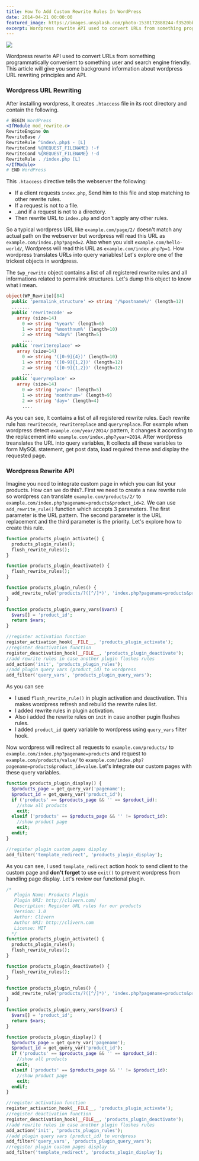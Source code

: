 ```yaml
---
title: How To Add Custom Rewrite Rules In WordPress
date: 2014-04-21 00:00:00
featured_image: https://images.unsplash.com/photo-1530172888244-f3520bbeaa55
excerpt: Wordpress rewrite API used to convert URLs from something programmatically convenient to something user and search engine friendly. This article will give you some background information about wordpress URL rewriting principles and API.
---
```


![](https://images.unsplash.com/photo-1530172888244-f3520bbeaa55)

Wordpress rewrite API used to convert URLs from something programmatically convenient to something user and search engine friendly. This article will give you some background information about wordpress URL rewriting principles and API.

### Wordpress URL Rewriting

After installing wordpress, It creates `.htaccess` file in its root directory and contain the following.

```apache
# BEGIN WordPress
<IfModule mod_rewrite.c>
RewriteEngine On
RewriteBase /
RewriteRule ^index\.php$ - [L]
RewriteCond %{REQUEST_FILENAME} !-f
RewriteCond %{REQUEST_FILENAME} !-d
RewriteRule . /index.php [L]
</IfModule>
# END WordPress
```

This `.htaccess` directive tells the webserver the following:

- If a client requests `index.php`, Send him to this file and stop matching to other rewrite rules.
- If a request is not to a file.
- ..and if a request is not to a directory.
- Then rewrite URL to `index.php` and don't apply any other rules.

So a typical wordpress URL like `example.com/page/2/` doesn't match any actual path on the webserver but wordpress will read this URL as `example.com/index.php?paged=2`. Also when you visit `example.com/hello-world/`, Wordpress will read this URL as `example.com/index.php?p=1`. How wordpress translates URLs into query variables! Let's explore one of the trickest objects in wordpress.

The `$wp_rewrite` object contains a list of all registered rewrite rules and all informations related to permalink structures. Let's dump this object to know what i mean.

```php
object(WP_Rewrite)[84]
  public 'permalink_structure' => string '/%postname%/' (length=12)
  .......
  public 'rewritecode' =>
    array (size=14)
      0 => string '%year%' (length=6)
      1 => string '%monthnum%' (length=10)
      2 => string '%day%' (length=5)
      ....
  public 'rewritereplace' =>
    array (size=14)
      0 => string '([0-9]{4})' (length=10)
      1 => string '([0-9]{1,2})' (length=12)
      2 => string '([0-9]{1,2})' (length=12)
      ....
  public 'queryreplace' =>
    array (size=14)
      0 => string 'year=' (length=5)
      1 => string 'monthnum=' (length=9)
      2 => string 'day=' (length=4)
      ....
```

As you can see, It contains a list of all registered rewrite rules. Each rewrite rule has `rewritecode`, `rewritereplace` and `queryreplace`. For example when wordpress detect `example.com/year/2014/` pattern, it changes it according to the replacement into `example.com/index.php?year=2014`. After wordpress treanslates the URL into query variables, It collects all these variables to form MySQL statement, get post data, load required theme and display the requested page.

### Wordpress Rewrite API

Imagine you need to integrate custom page in which you can list your products. How can we do this?..First we need to create a new rewrite rule so wordpress can translate `example.com/products/2/` to `example.com/index.php?pagename=products&product_id=2`. We can use `add_rewrite_rule()` function which accepts 3 parameters. The first parameter is the URL pattern. The second parameter is the URL replacement and the third parameter is the priority. Let's explore how to create this rule.

```php
function products_plugin_activate() {
  products_plugin_rules();
  flush_rewrite_rules();
}

function products_plugin_deactivate() {
  flush_rewrite_rules();
}

function products_plugin_rules() {
  add_rewrite_rule('products/?([^/]*)', 'index.php?pagename=products&product_id=$matches[1]', 'top');
}

function products_plugin_query_vars($vars) {
  $vars[] = 'product_id';
  return $vars;
}

//register activation function
register_activation_hook(__FILE__, 'products_plugin_activate');
//register deactivation function
register_deactivation_hook(__FILE__, 'products_plugin_deactivate');
//add rewrite rules in case another plugin flushes rules
add_action('init', 'products_plugin_rules');
//add plugin query vars (product_id) to wordpress
add_filter('query_vars', 'products_plugin_query_vars');
```

As you can see

- I used `flush_rewrite_rule()` in plugin activation and deactivation. This makes wordpress refresh and rebuild the rewrite rules list.
- I added rewrite rules in plugin activation.
- Also i added the rewrite rules on `init` in case another pugin flushes rules.
- I added `product_id` query variable to wordpress using `query_vars` filter hook.

Now wordpress will redirect all requests to `example.com/products/` to `example.com/index.php?pagename=products` and request to `example.com/products/value/` to `example.com/index.php?pagename=products&product_id=value`. Let's integrate our custom pages with these query variables.

```php
function products_plugin_display() {
  $products_page = get_query_var('pagename');
  $product_id = get_query_var('product_id');
  if ('products' == $products_page && '' == $product_id):
    //show all products
    exit;
  elseif ('products' == $products_page && '' != $product_id):
    //show product page
    exit;
  endif;
}

//register plugin custom pages display
add_filter('template_redirect', 'products_plugin_display');
```

As you can see, I used `template_redirect` action hook to send client to the custom page and **don't forget** to use `exit()` to prevent wordpress from handling page display. Let's review our functional plugin.

```php
/*
   Plugin Name: Products Plugin
   Plugin URI: http://clivern.com/
   Description: Register URL rules for our products
   Version: 1.0
   Author: Clivern
   Author URI: http://clivern.com
   License: MIT
  */
function products_plugin_activate() {
  products_plugin_rules();
  flush_rewrite_rules();
}

function products_plugin_deactivate() {
  flush_rewrite_rules();
}

function products_plugin_rules() {
  add_rewrite_rule('products/?([^/]*)', 'index.php?pagename=products&product_id=$matches[1]', 'top');
}

function products_plugin_query_vars($vars) {
  $vars[] = 'product_id';
  return $vars;
}

function products_plugin_display() {
  $products_page = get_query_var('pagename');
  $product_id = get_query_var('product_id');
  if ('products' == $products_page && '' == $product_id):
    //show all products
    exit;
  elseif ('products' == $products_page && '' != $product_id):
    //show product page
    exit;
  endif;
}

//register activation function
register_activation_hook(__FILE__, 'products_plugin_activate');
//register deactivation function
register_deactivation_hook(__FILE__, 'products_plugin_deactivate');
//add rewrite rules in case another plugin flushes rules
add_action('init', 'products_plugin_rules');
//add plugin query vars (product_id) to wordpress
add_filter('query_vars', 'products_plugin_query_vars');
//register plugin custom pages display
add_filter('template_redirect', 'products_plugin_display');
```